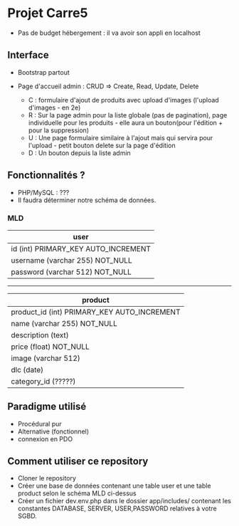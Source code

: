 # Projet Carre5

- Pas de budget hébergement : il va avoir son appli en localhost

## Interface

- Bootstrap partout

- Page d'accueil admin : CRUD => Create, Read, Update, Delete
  - C : formulaire d'ajout de produits avec upload d'images (l'upload d'images - en 2e)
  - R : Sur la page admin pour la liste globale (pas de pagination), page individuelle pour les produits - elle aura un bouton(pour l'édition + pour la suppression)
  - U : Une page formulaire similaire à l'ajout mais qui servira pour l'upload - petit bouton delete sur la page d'édition
  - D : Un bouton depuis la liste admin

## Fonctionnalités ?

- PHP/MySQL : ???
- Il faudra déterminer notre schéma de données.

### MLD

| user                                |
| ----------------------------------- |
| id (int) PRIMARY_KEY AUTO_INCREMENT |
| username (varchar 255) NOT_NULL     |
| password (varchar 512) NOT_NULL     |

---

| product                                     |
| ------------------------------------------- |
| product_id (int) PRIMARY_KEY AUTO_INCREMENT |
| name (varchar 255) NOT_NULL                 |
| description (text)                          |
| price (float) NOT_NULL                      |
| image (varchar 512)                         |
| dlc (date)                                  |
| category_id (?????)                         |

## Paradigme utilisé

- Procédural pur
- Alternative (fonctionnel)
- connexion en PDO

## Comment utiliser ce repository

- Cloner le repository
- Créer une base de données contenant une table user et une table product selon le schéma MLD ci-dessus
- Créer un fichier dev.env.php dans le dossier app/includes/ contenant les constantes DATABASE, SERVER, USER,PASSWORD relatives à votre SGBD.
